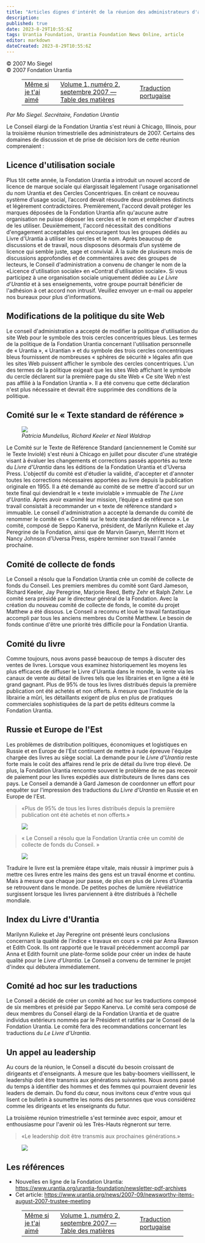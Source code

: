 ```yaml
---
title: "Articles dignes d'intérêt de la réunion des administrateurs d'août 2007"
description: 
published: true
date: 2023-8-29T10:55:6Z
tags: Urantia Foundation, Urantia Foundation News Online, article
editor: markdown
dateCreated: 2023-8-29T10:55:6Z
---
```


<p class="v-card v-sheet theme--light gray lighten-3 px-2">© 2007 Mo Siegel<br>© 2007 Fondation Urantia</p>
<figure class="table chapter-navigator">
  <table>
    <tbody>
      <tr>
        <td>
        <a href="/fr/article/Seppo_Kanerva/Even_as_I_have_loved_you">
          <span class="mdi mdi-arrow-left-drop-circle"></span><span class="pl-2">Même si je t'ai aimé</span>
        </a>
        </td>
        <td>
        <a href="/fr/index/articles_uf_news_online#volume-1-numéro-2-septembre-2007">
          <span class="mdi mdi-book-open-variant"></span><span class="pl-2">Volume 1, numéro 2, septembre 2007 — Table des matières</span>
        </a>
        </td>
        <td>
        <a href="/fr/article/Irmeli_Sjolie/Portuguese_Translation">
          <span class="pr-2">Traduction portugaise</span><span class="mdi mdi-arrow-right-drop-circle"></span>
        </a>
        </td>
      </tr>
    </tbody>
  </table>
</figure>



_Par Mo Siegel. Secrétaire, Fondation Urantia_

Le Conseil élargi de la Fondation Urantia s'est réuni à Chicago, Illinois, pour la troisième réunion trimestrielle des administrateurs de 2007. Certains des domaines de discussion et de prise de décision lors de cette réunion comprenaient :

## Licence d'utilisation sociale

Plus tôt cette année, la Fondation Urantia a introduit un nouvel accord de licence de marque sociale qui élargissait légalement l'usage organisationnel du nom Urantia et des Cercles Concentriques. En créant ce nouveau système d’usage social, l’accord devait résoudre deux problèmes distincts et légèrement contradictoires. Premièrement, l'accord devait protéger les marques déposées de la Fondation Urantia afin qu'aucune autre organisation ne puisse déposer les cercles et le nom et empêcher d'autres de les utiliser. Deuxièmement, l'accord nécessitait des conditions d'engagement acceptables qui encouragent tous les groupes dédiés au Livre d'Urantia à utiliser les cercles et le nom. Après beaucoup de discussions et de travail, nous disposons désormais d’un système de licence qui semble juste, sage et convivial. À la suite de plusieurs mois de discussions approfondies et de commentaires avec des groupes de lecteurs, le Conseil d'administration a convenu de changer le nom de la «Licence d'utilisation sociale» en «Contrat d'utilisation sociale». Si vous participez à une organisation sociale uniquement dédiée au _Le Livre d'Urantia_ et à ses enseignements, votre groupe pourrait bénéficier de l'adhésion à cet accord non intrusif. Veuillez envoyer un e-mail ou appeler nos bureaux pour plus d'informations.

## Modifications de la politique du site Web

Le conseil d'administration a accepté de modifier la politique d'utilisation du site Web pour le symbole des trois cercles concentriques bleus. Les termes de la politique de la Fondation Urantia concernant l'utilisation personnelle de « Urantia », « Urantian » et du symbole des trois cercles concentriques bleus fournissent de nombreuses « sphères de sécurité » légales afin que les sites Web puissent afficher le symbole des cercles concentriques. L'un des termes de la politique exigeait que les sites Web affichant le symbole du cercle déclarent sur la première page du site Web « Ce site Web n'est pas affilié à la Fondation Urantia ». Il a été convenu que cette déclaration n'est plus nécessaire et devrait être supprimée des conditions de la politique.

## Comité sur le « Texte standard de référence »

<figure id="Figure_1" class="image urantiapedia image-style-align-right">
<img src="/image/article/UF_News_Online/2007_09/008.jpg">
<figcaption><em>Patricia Mundelius, Richard Keeler et Neal Waldrop</em></figcaption>
</figure>

Le Comité sur le Texte de Référence Standard (anciennement le Comité sur le Texte Inviolé) s'est réuni à Chicago en juillet pour discuter d'une stratégie visant à évaluer les changements et corrections passés apportés au texte du _Livre d'Urantia_ dans les éditions de la Fondation Urantia et d'Uversa Press. L'objectif du comité est d'étudier la validité, d'accepter et d'annoter toutes les corrections nécessaires apportées au livre depuis la publication originale en 1955. Il a été demandé au comité de se mettre d'accord sur un texte final qui deviendrait le « texte inviolable » immuable de _The Livre d'Urantia_. Après avoir examiné leur mission, l’équipe a estimé que son travail consistait à recommander un « texte de référence standard » immuable. Le conseil d'administration a accepté la demande du comité de renommer le comité en « Comité sur le texte standard de référence ». Le comité, composé de Seppo Kanerva, président, de Marilynn Kulieke et Jay Peregrine de la Fondation, ainsi que de Marvin Gawryn, Merritt Horn et Nancy Johnson d'Uversa Press, espère terminer son travail l'année prochaine.
<br style="clear:both;"/>


## Comité de collecte de fonds

Le Conseil a résolu que la Fondation Urantia crée un comité de collecte de fonds du Conseil. Les premiers membres du comité sont Gard Jameson, Richard Keeler, Jay Peregrine, Marjorie Reed, Betty Zehr et Ralph Zehr. Le comité sera présidé par le directeur général de la Fondation. Avec la création du nouveau comité de collecte de fonds, le comité du projet Matthew a été dissous. Le Conseil a reconnu et loué le travail fantastique accompli par tous les anciens membres du Comité Matthew. Le besoin de fonds continue d'être une priorité très difficile pour la Fondation Urantia.

## Comité du livre

Comme toujours, nous avons passé beaucoup de temps à discuter des ventes de livres. Lorsque vous examinez historiquement les moyens les plus efficaces de diffuser le Livre d'Urantia dans le monde, la vente via les canaux de vente au détail de livres tels que les librairies et en ligne a été le grand gagnant. Plus de 95% de tous les livres distribués depuis la première publication ont été achetés et non offerts. À mesure que l’industrie de la librairie a mûri, les détaillants exigent de plus en plus de pratiques commerciales sophistiquées de la part de petits éditeurs comme la Fondation Urantia.

## Russie et Europe de l'Est

Les problèmes de distribution politiques, économiques et logistiques en Russie et en Europe de l'Est continuent de mettre à rude épreuve l'équipe chargée des livres au siège social. La demande pour le _Livre d'Urantia_ reste forte mais le coût des affaires rend le prix de détail du livre trop élevé. De plus, la Fondation Urantia rencontre souvent le problème de ne pas recevoir de paiement pour les livres expédiés aux distributeurs de livres dans ces pays. Le Conseil a demandé à Gard Jameson de coordonner un effort pour enquêter sur l'impression des traductions du _Livre d'Urantia_ en Russie et en Europe de l'Est.

> «Plus de 95% de tous les livres distribués depuis la première publication ont été achetés et non offerts.»

<figure id="Figure_2" class="image urantiapedia">
<img src="/image/article/UF_News_Online/2007_09/003.jpg">
</figure>

> « Le Conseil a résolu que la Fondation Urantia crée un comité de collecte de fonds du Conseil. »

<figure id="Figure_3" class="image urantiapedia">
<img src="/image/article/UF_News_Online/2007_09/004.jpg">
</figure>

Traduire le livre est la première étape vitale, mais réussir à imprimer puis à mettre ces livres entre les mains des gens est un travail énorme et continu. Mais à mesure que chaque jour passe, de plus en plus de Livres d’Urantia se retrouvent dans le monde. De petites poches de lumière révélatrice surgissent lorsque les livres parviennent à être distribués à l’échelle mondiale.

## Index du Livre d'Urantia

Marilynn Kulieke et Jay Peregrine ont présenté leurs conclusions concernant la qualité de l'indice « travaux en cours » créé par Anna Rawson et Edith Cook. Ils ont rapporté que le travail précédemment accompli par Anna et Edith fournit une plate-forme solide pour créer un index de haute qualité pour le _Livre d'Urantia_. Le Conseil a convenu de terminer le projet d'index qui débutera immédiatement.

## Comité ad hoc sur les traductions

Le Conseil a décidé de créer un comité ad hoc sur les traductions composé de six membres et présidé par Seppo Kanerva. Le comité sera composé de deux membres du Conseil élargi de la Fondation Urantia et de quatre individus extérieurs nommés par le Président et ratifiés par le Conseil de la Fondation Urantia. Le comité fera des recommandations concernant les traductions du _Le Livre d'Urantia_.

## Un appel au leadership

Au cours de la réunion, le Conseil a discuté du besoin croissant de dirigeants et d'enseignants. À mesure que les baby-boomers vieillissent, le leadership doit être transmis aux générations suivantes. Nous avons passé du temps à identifier des hommes et des femmes qui pourraient devenir les leaders de demain. Du fond du cœur, nous invitons ceux d'entre vous qui lisent ce bulletin à soumettre les noms des personnes que vous considérez comme les dirigeants et les enseignants du futur.

La troisième réunion trimestrielle s'est terminée avec espoir, amour et enthousiasme pour l'avenir où les Très-Hauts règneront sur terre.

> «Le leadership doit être transmis aux prochaines générations.»

<figure id="Figure_4" class="image urantiapedia">
<img src="/image/article/UF_News_Online/2007_09/015.jpg">
</figure>


## Les références

- Nouvelles en ligne de la Fondation Urantia: https://www.urantia.org/urantia-foundation/newsletter-pdf-archives
- Cet article: https://www.urantia.org/news/2007-09/newsworthy-items-august-2007-trustee-meeting




<figure class="table chapter-navigator">
  <table>
    <tbody>
      <tr>
        <td>
        <a href="/fr/article/Seppo_Kanerva/Even_as_I_have_loved_you">
          <span class="mdi mdi-arrow-left-drop-circle"></span><span class="pl-2">Même si je t'ai aimé</span>
        </a>
        </td>
        <td>
        <a href="/fr/index/articles_uf_news_online#volume-1-numéro-2-septembre-2007">
          <span class="mdi mdi-book-open-variant"></span><span class="pl-2">Volume 1, numéro 2, septembre 2007 — Table des matières</span>
        </a>
        </td>
        <td>
        <a href="/fr/article/Irmeli_Sjolie/Portuguese_Translation">
          <span class="pr-2">Traduction portugaise</span><span class="mdi mdi-arrow-right-drop-circle"></span>
        </a>
        </td>
      </tr>
    </tbody>
  </table>
</figure>
